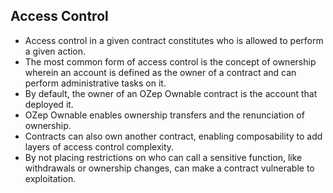 ## Access Control
- Access control in a given contract constitutes who is allowed to perform a given action.
- The most common form of access control is the concept of ownership wherein an account is defined as the owner of a contract and can perform administrative tasks on it.
- By default, the owner of an OZep Ownable contract is the account that deployed it.
- OZep Ownable enables ownership transfers and the renunciation of ownership.
- Contracts can also own another contract, enabling composability to add layers of access control complexity.
- By not placing restrictions on who can call a sensitive function, like withdrawals or ownership changes, can make a contract vulnerable to exploitation.  
